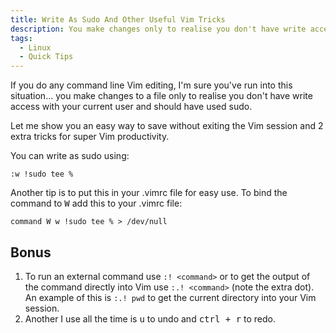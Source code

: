 ```yaml
---
title: Write As Sudo And Other Useful Vim Tricks
description: You make changes only to realise you don't have write access… here's a way to save without exiting the Vim session.
tags:
  - Linux
  - Quick Tips
---
```


<!-- TODO: Add an image of Vim in use -->

If you do any command line Vim editing, I'm sure you've run into this situation… you make changes to a file only to realise you don't have write access with your current user and should have used sudo.

Let me show you an easy way to save without exiting the Vim session and 2 extra tricks for super Vim productivity.

You can write as sudo using:

`:w !sudo tee %`

Another tip is to put this in your .vimrc file for easy use. To bind the command to <kbd><kbd>W</kbd></kbd> add this to your .vimrc file:

`command W w !sudo tee % > /dev/null`

## Bonus

1. To run an external command use `:! <command>` or to get the output of the command directly into Vim use `:.! <command>` (note the extra dot). An example of this is `:.! pwd` to get the current directory into your Vim session.
1. Another I use all the time is <kbd><kbd>u</kbd></kbd> to undo and <kbd><kbd>ctrl</kbd> + <kbd>r</kbd></kbd> to redo.
